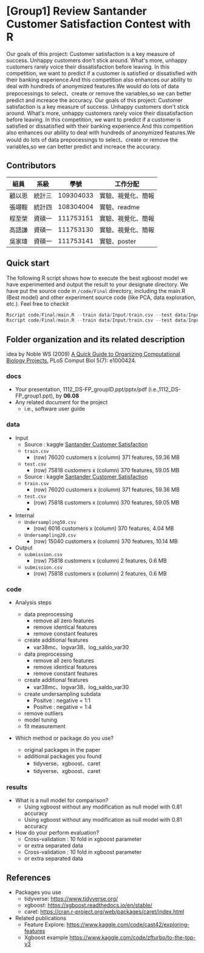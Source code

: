 # [Group1] Review Santander Customer Satisfaction Contest with R
Our goals of this project:
Customer satisfaction is a key measure of success. Unhappy customers don't stick around. What's more, unhappy customers rarely voice their dissatisfaction before leaving.
In this competition, we want to predict if a customer is satisfied or dissatisfied with their banking experience.And this competition also enhances our ability to deal with hundreds of anonymized features.We would do lots of data prepocessings to select、create or remove the variables,so we can better predict and increace the accuracy.
Our goals of this project:
Customer satisfaction is a key measure of success. Unhappy customers don't stick around. What's more, unhappy customers rarely voice their dissatisfaction before leaving.
In this competition, we want to predict if a customer is satisfied or dissatisfied with their banking experience.And this competition also enhances our ability to deal with hundreds of anonymized features.We would do lots of data prepocessings to select、create or remove the variables,so we can better predict and increace the accuracy.
## Contributors
|組員|系級|學號|工作分配|
|-|-|-|-|
|顧以恩|統計三|109304033|實驗、視覺化、簡報|
|張翊鞍|統計四|108304004|實驗、readme|
|程至榮|資碩一|111753151|實驗、視覺化、簡報|
|高語謙|資碩一|111753130|實驗、視覺化、簡報|
|吳家瑋|資碩一|111753141|實驗、poster|

## Quick start
The following R script shows how to execute the best xgboost model we have experimented and output the result to your designate directory. We have put the source code in `/code/Final` directory, including the main.R (Best model) and other experiment source code (like PCA, data exploration, etc.). Feel free to checkit
```R
Rscript code/Final/main.R --train data/Input/train.csv --test data/Input/test.csv --predict data/Output/submission.csv
Rscript code/Final/main.R --train data/Input/train.csv --test data/Input/test.csv --predict data/Output/submission.csv
```

## Folder organization and its related description
idea by Noble WS (2009) [A Quick Guide to Organizing Computational Biology Projects.](https://journals.plos.org/ploscompbiol/article?id=10.1371/journal.pcbi.1000424) PLoS Comput Biol 5(7): e1000424.

### docs
* Your presentation, 1112_DS-FP_groupID.ppt/pptx/pdf (i.e.,1112_DS-FP_group1.ppt), by **06.08**
* Any related document for the project
  * i.e., software user guide

### data
* Input
  * Source : kaggle [Santander Customer Satisfaction](https://www.kaggle.com/c/santander-customer-satisfaction)
  * `train.csv`
    * (row) 76020 customers x (column) 371 features, 59.36 MB
  * `test.csv`
    * (row) 75818 customers x (column) 370 features, 59.05 MB
  * Source : kaggle [Santander Customer Satisfaction](https://www.kaggle.com/c/santander-customer-satisfaction)
  * `train.csv`
    * (row) 76020 customers x (column) 371 features, 59.36 MB
  * `test.csv`
    * (row) 75818 customers x (column) 370 features, 59.05 MB
    * 
* Internal
  * `Undersampling50.csv`
    *  (row) 6016 customers x (column) 370 features, 4.04 MB
  * `Undersampling20.csv`
    *  (row) 15040 customers x (column) 370 features, 10.14 MB
* Output
  * `submission.csv`
    * (row) 75818 customers x (column) 2 features, 0.6 MB
  * `submission.csv`
    * (row) 75818 customers x (column) 2 features, 0.6 MB

### code
* Analysis steps
  * data preprocessing
    * remove all zero features
    * remove identical features
    * remove constant features
  * create additional features
    * var38mc、logvar38、log_saldo_var30 
  * data preprocessing
    * remove all zero features
    * remove identical features
    * remove constant features
  * create additional features
    * var38mc、logvar38、log_saldo_var30 
  * create undersampling subdata
    * Positve : negative = 1:1
    * Positve : negative = 1:4
  * remove outliers
  * model tuning
  * fit measurement

* Which method or package do you use? 
  * original packages in the paper
  * additional packages you found
    * tidyverse、xgboost、caret
    * tidyverse、xgboost、caret

### results
* What is a null model for comparison?
  * Using xgboost without any modification as null model with 0.81 accuracy
  * Using xgboost without any modification as null model with 0.81 accuracy
* How do your perform evaluation?
  * Cross-validation : 10 fold in xgboost parameter
  * or extra separated data
  * Cross-validation : 10 fold in xgboost parameter
  * or extra separated data

## References
* Packages you use
  * tidyverse: https://www.tidyverse.org/
  * xgboost: https://xgboost.readthedocs.io/en/stable/
  * caret: https://cran.r-project.org/web/packages/caret/index.html
* Related publications 
  * Feature Explore: https://www.kaggle.com/code/cast42/exploring-features
  * Xgboost example https://www.kaggle.com/code/zfturbo/to-the-top-v3

